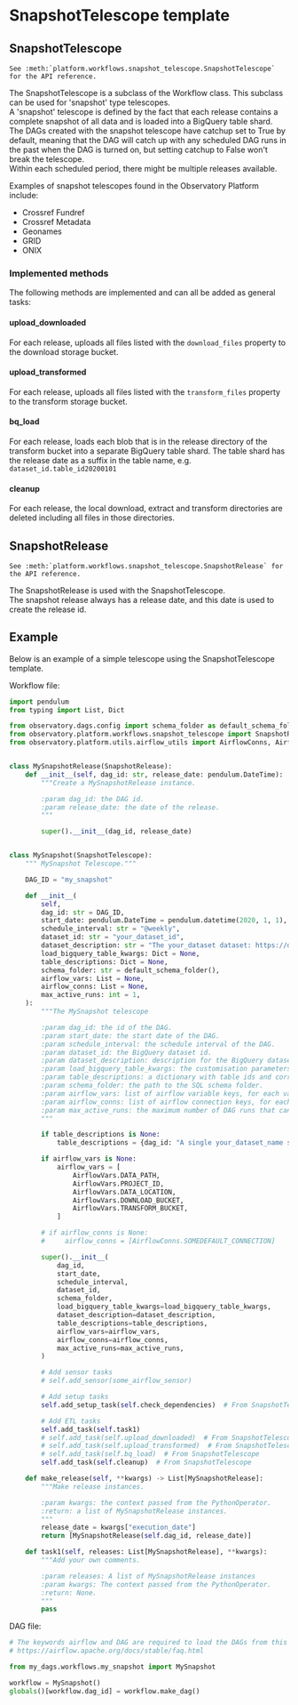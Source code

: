 # SnapshotTelescope template
## SnapshotTelescope
 ```eval_rst
See :meth:`platform.workflows.snapshot_telescope.SnapshotTelescope` for the API reference.
```

The SnapshotTelescope is a subclass of the Workflow class.
This subclass can be used for 'snapshot' type telescopes.  
A 'snapshot' telescope is defined by the fact that each release contains a complete snapshot of all data and is loaded
 into a BigQuery table shard.  
The DAGs created with the snapshot telescope have catchup set to True by default, meaning that the DAG will catch up
 with any scheduled DAG runs in the past when the DAG is turned on, but setting catchup to False won't break the
  telescope.  
Within each scheduled period, there might be multiple releases available.  

Examples of snapshot telescopes found in the Observatory Platform include:
 * Crossref Fundref
 * Crossref Metadata
 * Geonames
 * GRID
 * ONIX

### Implemented methods
The following methods are implemented and can all be added as general tasks:

#### upload_downloaded
For each release, uploads all files listed with the `download_files` property to the download storage bucket.

#### upload_transformed
For each release, uploads all files listed with the `transform_files` property to the transform storage bucket.

#### bq_load
For each release, loads each blob that is in the release directory of the transform bucket into a separate BigQuery
 table shard.
The table shard has the release date as a suffix in the table name, e.g. `dataset_id.table_id20200101`

#### cleanup
For each release, the local download, extract and transform directories are deleted including all files in those
 directories.

## SnapshotRelease
 ```eval_rst
See :meth:`platform.workflows.snapshot_telescope.SnapshotRelease` for the API reference.
```

The SnapshotRelease is used with the SnapshotTelescope.  
The snapshot release always has a release date, and this date is used to create the release id.

## Example
Below is an example of a simple telescope using the SnapshotTelescope template.

Workflow file:  
```python
import pendulum
from typing import List, Dict

from observatory.dags.config import schema_folder as default_schema_folder
from observatory.platform.workflows.snapshot_telescope import SnapshotRelease, SnapshotTelescope
from observatory.platform.utils.airflow_utils import AirflowConns, AirflowVars


class MySnapshotRelease(SnapshotRelease):
    def __init__(self, dag_id: str, release_date: pendulum.DateTime):
        """Create a MySnapshotRelease instance.

        :param dag_id: the DAG id.
        :param release_date: the date of the release.
        """

        super().__init__(dag_id, release_date)


class MySnapshot(SnapshotTelescope):
    """ MySnapshot Telescope."""

    DAG_ID = "my_snapshot"

    def __init__(
        self,
        dag_id: str = DAG_ID,
        start_date: pendulum.DateTime = pendulum.datetime(2020, 1, 1),
        schedule_interval: str = "@weekly",
        dataset_id: str = "your_dataset_id",
        dataset_description: str = "The your_dataset dataset: https://dataseturl/",
        load_bigquery_table_kwargs: Dict = None,
        table_descriptions: Dict = None,
        schema_folder: str = default_schema_folder(),
        airflow_vars: List = None,
        airflow_conns: List = None,
        max_active_runs: int = 1,
    ):
        """The MySnapshot telescope

        :param dag_id: the id of the DAG.
        :param start_date: the start date of the DAG.
        :param schedule_interval: the schedule interval of the DAG.
        :param dataset_id: the BigQuery dataset id.
        :param dataset_description: description for the BigQuery dataset.
        :param load_bigquery_table_kwargs: the customisation parameters for loading data into a BigQuery table.
        :param table_descriptions: a dictionary with table ids and corresponding table descriptions.
        :param schema_folder: the path to the SQL schema folder.
        :param airflow_vars: list of airflow variable keys, for each variable it is checked if it exists in airflow.
        :param airflow_conns: list of airflow connection keys, for each connection it is checked if it exists in airflow
        :param max_active_runs: the maximum number of DAG runs that can be run at once.
        """

        if table_descriptions is None:
            table_descriptions = {dag_id: "A single your_dataset_name snapshot."}

        if airflow_vars is None:
            airflow_vars = [
                AirflowVars.DATA_PATH,
                AirflowVars.PROJECT_ID,
                AirflowVars.DATA_LOCATION,
                AirflowVars.DOWNLOAD_BUCKET,
                AirflowVars.TRANSFORM_BUCKET,
            ]

        # if airflow_conns is None:
        #     airflow_conns = [AirflowConns.SOMEDEFAULT_CONNECTION]

        super().__init__(
            dag_id,
            start_date,
            schedule_interval,
            dataset_id,
            schema_folder,
            load_bigquery_table_kwargs=load_bigquery_table_kwargs,
            dataset_description=dataset_description,
            table_descriptions=table_descriptions,
            airflow_vars=airflow_vars,
            airflow_conns=airflow_conns,
            max_active_runs=max_active_runs,
        )

        # Add sensor tasks
        # self.add_sensor(some_airflow_sensor)

        # Add setup tasks
        self.add_setup_task(self.check_dependencies)  # From SnapshotTelescope

        # Add ETL tasks
        self.add_task(self.task1)
        # self.add_task(self.upload_downloaded)  # From SnapshotTelescope
        # self.add_task(self.upload_transformed)  # From SnapshotTelescope
        # self.add_task(self.bq_load)  # From SnapshotTelescope
        self.add_task(self.cleanup)  # From SnapshotTelescope

    def make_release(self, **kwargs) -> List[MySnapshotRelease]:
        """Make release instances.

        :param kwargs: the context passed from the PythonOperator.
        :return: a list of MySnapshotRelease instances.
        """
        release_date = kwargs["execution_date"]
        return [MySnapshotRelease(self.dag_id, release_date)]

    def task1(self, releases: List[MySnapshotRelease], **kwargs):
        """Add your own comments.

        :param releases: A list of MySnapshotRelease instances
        :param kwargs: The context passed from the PythonOperator.
        :return: None.
        """
        pass
```

DAG file:
```python
# The keywords airflow and DAG are required to load the DAGs from this file, see bullet 2 in the Apache Airflow FAQ:
# https://airflow.apache.org/docs/stable/faq.html

from my_dags.workflows.my_snapshot import MySnapshot

workflow = MySnapshot()
globals()[workflow.dag_id] = workflow.make_dag()
```
